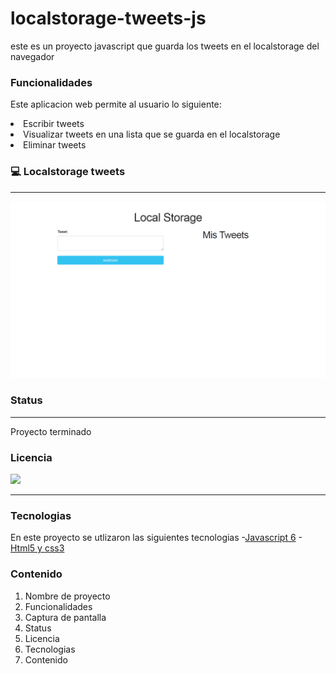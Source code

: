 # localstorage-tweets-js
este es un proyecto javascript que guarda los tweets en el localstorage del navegador

### Funcionalidades

Este aplicacion web permite al usuario lo siguiente:<br>
<li>Escribir tweets</li>
<li>Visualizar tweets en una lista que se guarda en el localstorage</li>
<li>Eliminar tweets</li>




### :computer: Localstorage tweets
--------------------
![myImage](screenshot.png)

### Status
------------
Proyecto terminado



### Licencia
<img src="https://img.shields.io/badge/license-MIT-informational"/>

-----------
### Tecnologias
En este proyecto se utlizaron las siguientes tecnologias
-[Javascript 6](https://developer.mozilla.org/es/docs/Web/JavaScript)
-[Html5 y css3](https://www.w3schools.com/html/)


### Contenido
1. Nombre de proyecto
2. Funcionalidades
3. Captura de pantalla
4. Status
5. Licencia
6. Tecnologias
7. Contenido

